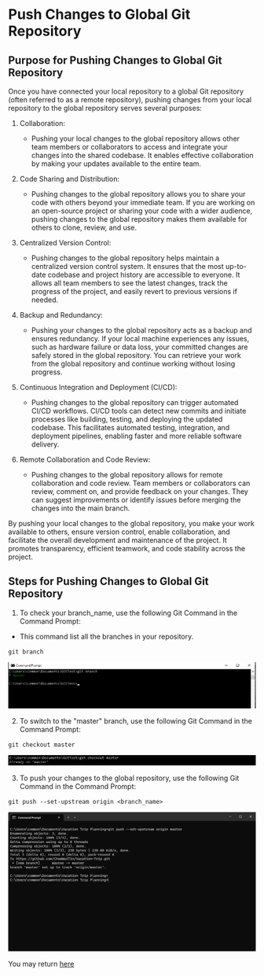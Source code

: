 # Push Changes to Global Git Repository

## Purpose for Pushing Changes to Global Git Repository

Once you have connected your local repository to a global Git repository (often referred to as a remote repository), pushing changes from your local repository to the global repository serves several purposes:

1. Collaboration: 
    
    * Pushing your local changes to the global repository allows other team members or collaborators to access and integrate your changes into the shared codebase. It enables effective collaboration by making your updates available to the entire team.

2. Code Sharing and Distribution: 

    * Pushing changes to the global repository allows you to share your code with others beyond your immediate team. If you are working on an open-source project or sharing your code with a wider audience, pushing changes to the global repository makes them available for others to clone, review, and use.

3. Centralized Version Control: 

    * Pushing changes to the global repository helps maintain a centralized version control system. It ensures that the most up-to-date codebase and project history are accessible to everyone. It allows all team members to see the latest changes, track the progress of the project, and easily revert to previous versions if needed.

4. Backup and Redundancy: 

    * Pushing your changes to the global repository acts as a backup and ensures redundancy. If your local machine experiences any issues, such as hardware failure or data loss, your committed changes are safely stored in the global repository. You can retrieve your work from the global repository and continue working without losing progress.

5. Continuous Integration and Deployment (CI/CD): 

    * Pushing changes to the global repository can trigger automated CI/CD workflows. CI/CD tools can detect new commits and initiate processes like building, testing, and deploying the updated codebase. This facilitates automated testing, integration, and deployment pipelines, enabling faster and more reliable software delivery.

6. Remote Collaboration and Code Review: 

    * Pushing changes to the global repository allows for remote collaboration and code review. Team members or collaborators can review, comment on, and provide feedback on your changes. They can suggest improvements or identify issues before merging the changes into the main branch.

By pushing your local changes to the global repository, you make your work available to others, ensure version control, enable collaboration, and facilitate the overall development and maintenance of the project. It promotes transparency, efficient teamwork, and code stability across the project.

## Steps for Pushing Changes to Global Git Repository

1. To check your branch_name, use the following Git Command in the Command Prompt:
* This command list all the branches in your repository. 
```
git branch
```
![git branch](../images/git_branch.png)

2. To switch to the "master" branch, use the following Git Command in the Command Prompt:
```
git checkout master
```
![git checkout](../images/git_checkout.png)

3. To push your changes to the global repository, use the following Git Command in the Command Prompt:
```
git push --set-upstream origin <branch_name>
```
![git push setupstream](../images/git_push_upstream.png)


You may return [here](../../README.md#2-getting-started---initialise-a-repository-for-the-project-create-a-shared-folder-for-collaboration)